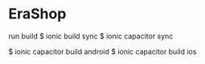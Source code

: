 # EraShop
run build
$ ionic build
sync
$ ionic capacitor sync



$ ionic capacitor build android
$ ionic capacitor build ios
